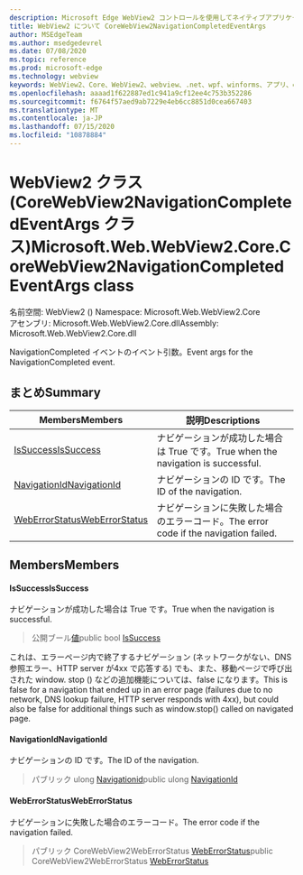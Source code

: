 ```yaml
---
description: Microsoft Edge WebView2 コントロールを使用してネイティブアプリケーションに web 技術 (HTML、CSS、JavaScript) を埋め込む
title: WebView2 について CoreWebView2NavigationCompletedEventArgs
author: MSEdgeTeam
ms.author: msedgedevrel
ms.date: 07/08/2020
ms.topic: reference
ms.prod: microsoft-edge
ms.technology: webview
keywords: WebView2、Core、WebView2、webview、.net、wpf、winforms、アプリ、edge、CoreWebView2、CoreWebView2Controller、browser control、edge html、Microsoft の WebView2。 CoreWebView2NavigationCompletedEventArgs。
ms.openlocfilehash: aaaad1f622887ed1c941a9cf12ee4c753b352286
ms.sourcegitcommit: f6764f57aed9ab7229e4eb6cc8851d0cea667403
ms.translationtype: MT
ms.contentlocale: ja-JP
ms.lasthandoff: 07/15/2020
ms.locfileid: "10878884"
---
```

# <span data-ttu-id="a8e30-104">WebView2 クラス (CoreWebView2NavigationCompletedEventArgs クラス)</span><span class="sxs-lookup"><span data-stu-id="a8e30-104">Microsoft.Web.WebView2.Core.CoreWebView2NavigationCompletedEventArgs class</span></span> 

<span data-ttu-id="a8e30-105">名前空間: WebView2 () </span><span class="sxs-lookup"><span data-stu-id="a8e30-105">Namespace: Microsoft.Web.WebView2.Core</span></span>\
<span data-ttu-id="a8e30-106">アセンブリ: Microsoft.Web.WebView2.Core.dll</span><span class="sxs-lookup"><span data-stu-id="a8e30-106">Assembly: Microsoft.Web.WebView2.Core.dll</span></span>

<span data-ttu-id="a8e30-107">NavigationCompleted イベントのイベント引数。</span><span class="sxs-lookup"><span data-stu-id="a8e30-107">Event args for the NavigationCompleted event.</span></span>

## <span data-ttu-id="a8e30-108">まとめ</span><span class="sxs-lookup"><span data-stu-id="a8e30-108">Summary</span></span>

 <span data-ttu-id="a8e30-109">Members</span><span class="sxs-lookup"><span data-stu-id="a8e30-109">Members</span></span>                        | <span data-ttu-id="a8e30-110">説明</span><span class="sxs-lookup"><span data-stu-id="a8e30-110">Descriptions</span></span>
--------------------------------|---------------------------------------------
[<span data-ttu-id="a8e30-111">IsSuccess</span><span class="sxs-lookup"><span data-stu-id="a8e30-111">IsSuccess</span></span>](#issuccess) | <span data-ttu-id="a8e30-112">ナビゲーションが成功した場合は True です。</span><span class="sxs-lookup"><span data-stu-id="a8e30-112">True when the navigation is successful.</span></span>
[<span data-ttu-id="a8e30-113">NavigationId</span><span class="sxs-lookup"><span data-stu-id="a8e30-113">NavigationId</span></span>](#navigationid) | <span data-ttu-id="a8e30-114">ナビゲーションの ID です。</span><span class="sxs-lookup"><span data-stu-id="a8e30-114">The ID of the navigation.</span></span>
[<span data-ttu-id="a8e30-115">WebErrorStatus</span><span class="sxs-lookup"><span data-stu-id="a8e30-115">WebErrorStatus</span></span>](#weberrorstatus) | <span data-ttu-id="a8e30-116">ナビゲーションに失敗した場合のエラーコード。</span><span class="sxs-lookup"><span data-stu-id="a8e30-116">The error code if the navigation failed.</span></span>

## <span data-ttu-id="a8e30-117">Members</span><span class="sxs-lookup"><span data-stu-id="a8e30-117">Members</span></span>

#### <span data-ttu-id="a8e30-118">IsSuccess</span><span class="sxs-lookup"><span data-stu-id="a8e30-118">IsSuccess</span></span> 

<span data-ttu-id="a8e30-119">ナビゲーションが成功した場合は True です。</span><span class="sxs-lookup"><span data-stu-id="a8e30-119">True when the navigation is successful.</span></span>

> <span data-ttu-id="a8e30-120">公開ブール[値](#issuccess)</span><span class="sxs-lookup"><span data-stu-id="a8e30-120">public bool [IsSuccess](#issuccess)</span></span>

<span data-ttu-id="a8e30-121">これは、エラーページ内で終了するナビゲーション (ネットワークがない、DNS 参照エラー、HTTP server が4xx で応答する) でも、また、移動ページで呼び出された window. stop () などの追加機能については、false になります。</span><span class="sxs-lookup"><span data-stu-id="a8e30-121">This is false for a navigation that ended up in an error page (failures due to no network, DNS lookup failure, HTTP server responds with 4xx), but could also be false for additional things such as window.stop() called on navigated page.</span></span>

#### <span data-ttu-id="a8e30-122">NavigationId</span><span class="sxs-lookup"><span data-stu-id="a8e30-122">NavigationId</span></span> 

<span data-ttu-id="a8e30-123">ナビゲーションの ID です。</span><span class="sxs-lookup"><span data-stu-id="a8e30-123">The ID of the navigation.</span></span>

> <span data-ttu-id="a8e30-124">パブリック ulong [Navigationid](#navigationid)</span><span class="sxs-lookup"><span data-stu-id="a8e30-124">public ulong [NavigationId](#navigationid)</span></span>

#### <span data-ttu-id="a8e30-125">WebErrorStatus</span><span class="sxs-lookup"><span data-stu-id="a8e30-125">WebErrorStatus</span></span> 

<span data-ttu-id="a8e30-126">ナビゲーションに失敗した場合のエラーコード。</span><span class="sxs-lookup"><span data-stu-id="a8e30-126">The error code if the navigation failed.</span></span>

> <span data-ttu-id="a8e30-127">パブリック CoreWebView2WebErrorStatus [WebErrorStatus](#weberrorstatus)</span><span class="sxs-lookup"><span data-stu-id="a8e30-127">public CoreWebView2WebErrorStatus [WebErrorStatus](#weberrorstatus)</span></span>


